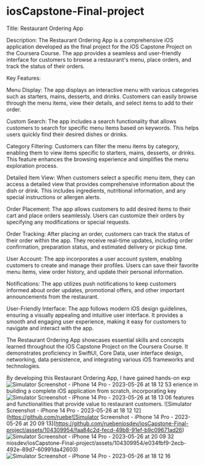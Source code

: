 # iosCapstone-Final-project
Title: Restaurant Ordering App

Description:
The Restaurant Ordering App is a comprehensive iOS application developed as the final project for the iOS Capstone Project on the Coursera Course. The app provides a seamless and user-friendly interface for customers to browse a restaurant's menu, place orders, and track the status of their orders.

Key Features:

Menu Display: The app displays an interactive menu with various categories such as starters, mains, desserts, and drinks. Customers can easily browse through the menu items, view their details, and select items to add to their order.

Custom Search: The app includes a search functionality that allows customers to search for specific menu items based on keywords. This helps users quickly find their desired dishes or drinks.

Category Filtering: Customers can filter the menu items by category, enabling them to view items specific to starters, mains, desserts, or drinks. This feature enhances the browsing experience and simplifies the menu exploration process.

Detailed Item View: When customers select a specific menu item, they can access a detailed view that provides comprehensive information about the dish or drink. This includes ingredients, nutritional information, and any special instructions or allergen alerts.

Order Placement: The app allows customers to add desired items to their cart and place orders seamlessly. Users can customize their orders by specifying any modifications or special requests.

Order Tracking: After placing an order, customers can track the status of their order within the app. They receive real-time updates, including order confirmation, preparation status, and estimated delivery or pickup time.

User Account: The app incorporates a user account system, enabling customers to create and manage their profiles. Users can save their favorite menu items, view order history, and update their personal information.

Notifications: The app utilizes push notifications to keep customers informed about order updates, promotional offers, and other important announcements from the restaurant.

User-Friendly Interface: The app follows modern iOS design guidelines, ensuring a visually appealing and intuitive user interface. It provides a smooth and engaging user experience, making it easy for customers to navigate and interact with the app.

The Restaurant Ordering App showcases essential skills and concepts learned throughout the iOS Capstone Project on the Coursera Course. It demonstrates proficiency in SwiftUI, Core Data, user interface design, networking, data persistence, and integrating various iOS frameworks and technologies.

By developing this Restaurant Ordering App, I have gained hands-on exp![Simulator Screenshot - iPhone 14 Pro - 2023-05-26 at 18 12 53](https://github.com/ruebeniosdev/iosCapstone-Final-project/assets/104309954/0b3f8e96-a7c8-4f11-a085-d1c8da29aa5c)
erience in building a complete iOS application from scratch, incorporating key ![Simulator Screenshot - iPhone 14 Pro - 2023-05-26 at 18 13 06](https://github.com/ruebeniosdev/iosCapstone-Final-project/assets/104309954/cec23e77-ee1f-4e68-8d2c-d841cc5d12a8)
features and functionalities that provide value to restaurant customers.
![Simulator Screenshot - iPhone 14 Pro - 2023-05-26 at 18 12 12](https://github.com/ruebe![Simulator Screenshot - iPhone 14 Pro - 2023-05-26 at 20 09 13](https://github.com/ruebeniosdev/iosCapstone-Final-project/assets/104309954/faa84c2d-fecd-49b8-91ef-b9c09671ad26)
![Simulator Screenshot - iPhone 14 Pro - 2023-05-26 at 20 09 32](https://github.com/ruebeniosdev/iosCapstone-Final-project/assets/104309954/1a1ad70b-6e0d-45c3-81a8-e42060dcd4ef)
niosdev/iosCapstone-Final-project/assets/104309954/e034fbf9-2ecb-492e-89d7-60991da42603)
![Simulator Screenshot - iPhone 14 Pro - 2023-05-26 at 18 12 16](https://github.com/ruebeniosdev/iosCapstone-Final-project/assets/104309954/90ccba5e-a180-4f3e-aa57-450eeae3e99f)

